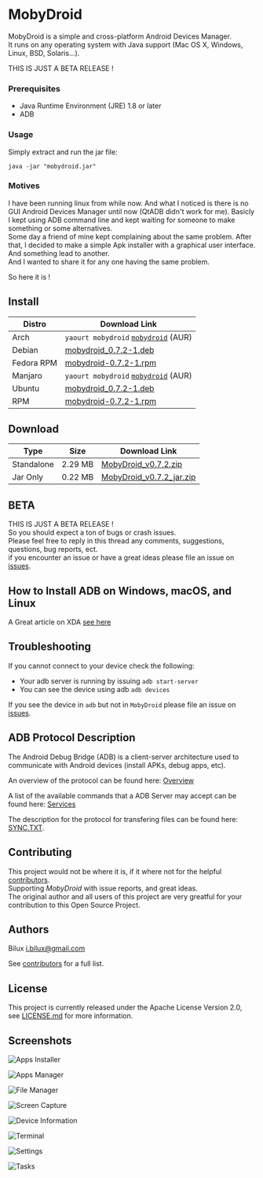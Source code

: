 # MobyDroid

MobyDroid is a simple and cross-platform Android Devices Manager.  
It runs on any operating system with Java support (Mac OS X, Windows, Linux, BSD, Solaris...).

THIS IS JUST A BETA RELEASE !


### Prerequisites ###

- Java Runtime Environment (JRE) 1.8 or later
- ADB


### Usage ###

Simply extract and run the jar file:
```
java -jar "mobydroid.jar"
```


### Motives ###

I have been running linux from while now. And what I noticed is there is no GUI Android Devices Manager until now (QtADB didn't work for me).
Basicly I kept using ADB command line and kept waiting for someone to make something or some alternatives.  
Some day a friend of mine kept complaining about the same problem. After that, I decided to make a simple Apk installer with a graphical user interface. And something lead to another.  
And I wanted to share it for any one having the same problem.

So here it is !


## Install ##

| Distro | Download Link |
| - | - |
| Arch | `yaourt mobydroid` [`mobydroid`](https://aur.archlinux.org/packages/mobydroid/) (AUR)|
| Debian | [mobydroid_0.7.2-1.deb](https://github.com/ibilux/MobyDroid/releases/download/v0.7.2/mobydroid_v0.7.2-1.deb) |
| Fedora RPM | [mobydroid-0.7.2-1.rpm](https://github.com/ibilux/MobyDroid/releases/download/v0.7.2/mobydroid-0.7.2-1.noarch.rpm) |
| Manjaro | `yaourt mobydroid` [`mobydroid`](https://aur.archlinux.org/packages/mobydroid/) (AUR)|
| Ubuntu | [mobydroid_0.7.2-1.deb](https://github.com/ibilux/MobyDroid/releases/download/v0.7.2/mobydroid_v0.7.2-1.deb) |
| RPM | [mobydroid-0.7.2-1.rpm](https://github.com/ibilux/MobyDroid/releases/download/v0.7.2/mobydroid-0.7.2-1.noarch.rpm) |


## Download ##

| Type | Size | Download Link |
| - | - | - |
| Standalone | 2.29 MB | [MobyDroid_v0.7.2.zip](https://github.com/ibilux/MobyDroid/releases/download/v0.7.2/MobyDroid_v0.7.2.zip) |
| Jar Only | 0.22 MB | [MobyDroid_v0.7.2_jar.zip](https://github.com/ibilux/MobyDroid/releases/download/v0.7.2/MobyDroid_v0.7.2_jar.zip) |


## BETA ##

THIS IS JUST A BETA RELEASE !  
So you should expect a ton of bugs or crash issues.  
Please feel free to reply in this thread any comments, suggestions, questions, bug reports, ect.  
if you encounter an issue or have a great ideas please file an issue on [issues](https://github.com/ibilux/MobyDroid/issues).


## How to Install ADB on Windows, macOS, and Linux ##

A Great article on XDA [see here](https://www.xda-developers.com/install-adb-windows-macos-linux/)


## Troubleshooting

If you cannot connect to your device check the following:
- Your adb server is running by issuing `adb start-server`
- You can see the device using adb `adb devices`

If you see the device in `adb` but not in `MobyDroid` please file an issue on [issues](https://github.com/ibilux/MobyDroid/issues).


## ADB Protocol Description ##

The Android Debug Bridge (ADB) is a client-server architecture used to communicate with Android devices (install APKs, debug apps, etc).

An overview of the protocol can be found here: [Overview](https://android.googlesource.com/platform/system/adb/+/master/OVERVIEW.TXT)

A list of the available commands that a ADB Server may accept can be found here:
[Services](https://android.googlesource.com/platform/system/adb/+/master/SERVICES.TXT)

The description for the protocol for transfering files can be found here: [SYNC.TXT](https://android.googlesource.com/platform/system/adb/+/master/SYNC.TXT).


## Contributing ##

This project would not be where it is, if it where not for the helpful [contributors](https://github.com/ibilux/MobyDroid/graphs/contributors).  
Supporting _MobyDroid_ with issue reports, and great ideas.  
The original author and all users of this project are very greatful for your contribution to this Open Source Project.  


## Authors ##

Bilux <i.bilux@gmail.com>

See [contributors](https://github.com/ibilux/MobyDroid/graphs/contributors) for a full list.


## License ##

This project is currently released under the Apache License Version 2.0, see [LICENSE.md](LICENSE.md) for more information.


## Screenshots ##

![Apps Installer](/resources/installer.png)

![Apps Manager](/resources/manager.png)

![File Manager](/resources/browser.png)

![Screen Capture](/resources/screenshot.png)

![Device Information](/resources/info.png)

![Terminal](/resources/terminal.png)

![Settings](/resources/settings.png)

![Tasks](/resources/tasks.png)
